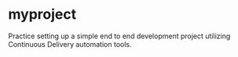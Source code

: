 # myproject
Practice setting up a simple end to end development project utilizing Continuous Delivery automation tools.

